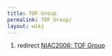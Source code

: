 ```yaml
---
title: TOF Group
permalink: TOF_Group/
layout: wiki
---
```


1.  redirect [NIAC2006: TOF Group](NIAC2006:_TOF_Group "wikilink")

